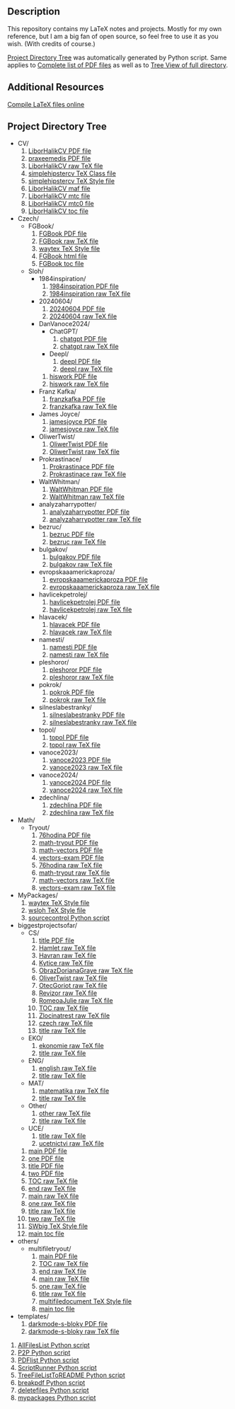 ## Description

This repository contains my LaTeX notes and projects. Mostly for my own reference, but I am a big fan of open source, so feel free to use it as you wish. (With credits of course.)

[Project Directory Tree](##project-directory-tree) was automatically generated by Python script. Same applies to <a href="https://github.com/ScamanderWayne/WayneTeX/blob/main/pdf_list.txt">Complete list of PDF files</a> as well as to <a href="https://github.com/ScamanderWayne/WayneTeX/blob/main/file_tree.txt">Tree View of full directory</a>.

## Additional Resources

<a href="https://latex.net/texlive/">Compile LaTeX files online</a>

## Project Directory Tree

- CV/
   1. <a href="https://github.com/ScamanderWayne/WayneTeX/blob/main/CV/LiborHalikCV.pdf">LiborHalikCV PDF file</a>
   2. <a href="https://github.com/ScamanderWayne/WayneTeX/blob/main/CV/praxeemedis.pdf">praxeemedis PDF file</a>
   3. <a href="https://github.com/ScamanderWayne/WayneTeX/blob/main/CV/LiborHalikCV.tex">LiborHalikCV raw TeX file</a>
   4. <a href="https://github.com/ScamanderWayne/WayneTeX/blob/main/CV/simplehipstercv.cls">simplehipstercv TeX Class file</a>
   5. <a href="https://github.com/ScamanderWayne/WayneTeX/blob/main/CV/simplehipstercv.sty">simplehipstercv TeX Style file</a>
   6. <a href="https://github.com/ScamanderWayne/WayneTeX/blob/main/CV/LiborHalikCV.maf">LiborHalikCV maf file</a>
   7. <a href="https://github.com/ScamanderWayne/WayneTeX/blob/main/CV/LiborHalikCV.mtc">LiborHalikCV mtc file</a>
   8. <a href="https://github.com/ScamanderWayne/WayneTeX/blob/main/CV/LiborHalikCV.mtc0">LiborHalikCV mtc0 file</a>
   9. <a href="https://github.com/ScamanderWayne/WayneTeX/blob/main/CV/LiborHalikCV.toc">LiborHalikCV toc file</a>
- Czech/
  - FGBook/
     1. <a href="https://github.com/ScamanderWayne/WayneTeX/blob/main/Czech/FGBook/FGBook.pdf">FGBook PDF file</a>
     2. <a href="https://github.com/ScamanderWayne/WayneTeX/blob/main/Czech/FGBook/FGBook.tex">FGBook raw TeX file</a>
     3. <a href="https://github.com/ScamanderWayne/WayneTeX/blob/main/Czech/FGBook/waytex.sty">waytex TeX Style file</a>
     4. <a href="https://github.com/ScamanderWayne/WayneTeX/blob/main/Czech/FGBook/FGBook.html">FGBook html file</a>
     5. <a href="https://github.com/ScamanderWayne/WayneTeX/blob/main/Czech/FGBook/FGBook.toc">FGBook toc file</a>
  - Sloh/
    - 1984inspiration/
       1. <a href="https://github.com/ScamanderWayne/WayneTeX/blob/main/Czech/Sloh/1984inspiration/1984inspiration.pdf">1984inspiration PDF file</a>
       2. <a href="https://github.com/ScamanderWayne/WayneTeX/blob/main/Czech/Sloh/1984inspiration/1984inspiration.tex">1984inspiration raw TeX file</a>
    - 20240604/
       1. <a href="https://github.com/ScamanderWayne/WayneTeX/blob/main/Czech/Sloh/20240604/20240604.pdf">20240604 PDF file</a>
       2. <a href="https://github.com/ScamanderWayne/WayneTeX/blob/main/Czech/Sloh/20240604/20240604.tex">20240604 raw TeX file</a>
    - DanVanoce2024/
      - ChatGPT/
         1. <a href="https://github.com/ScamanderWayne/WayneTeX/blob/main/Czech/Sloh/DanVanoce2024/ChatGPT/chatgpt.pdf">chatgpt PDF file</a>
         2. <a href="https://github.com/ScamanderWayne/WayneTeX/blob/main/Czech/Sloh/DanVanoce2024/ChatGPT/chatgpt.tex">chatgpt raw TeX file</a>
      - Deepl/
         1. <a href="https://github.com/ScamanderWayne/WayneTeX/blob/main/Czech/Sloh/DanVanoce2024/Deepl/deepl.pdf">deepl PDF file</a>
         2. <a href="https://github.com/ScamanderWayne/WayneTeX/blob/main/Czech/Sloh/DanVanoce2024/Deepl/deepl.tex">deepl raw TeX file</a>
       1. <a href="https://github.com/ScamanderWayne/WayneTeX/blob/main/Czech/Sloh/DanVanoce2024/hiswork.pdf">hiswork PDF file</a>
       2. <a href="https://github.com/ScamanderWayne/WayneTeX/blob/main/Czech/Sloh/DanVanoce2024/hiswork.tex">hiswork raw TeX file</a>
    - Franz Kafka/
       1. <a href="https://github.com/ScamanderWayne/WayneTeX/blob/main/Czech/Sloh/Franz Kafka/franzkafka.pdf">franzkafka PDF file</a>
       2. <a href="https://github.com/ScamanderWayne/WayneTeX/blob/main/Czech/Sloh/Franz Kafka/franzkafka.tex">franzkafka raw TeX file</a>
    - James Joyce/
       1. <a href="https://github.com/ScamanderWayne/WayneTeX/blob/main/Czech/Sloh/James Joyce/jamesjoyce.pdf">jamesjoyce PDF file</a>
       2. <a href="https://github.com/ScamanderWayne/WayneTeX/blob/main/Czech/Sloh/James Joyce/jamesjoyce.tex">jamesjoyce raw TeX file</a>
    - OliwerTwist/
       1. <a href="https://github.com/ScamanderWayne/WayneTeX/blob/main/Czech/Sloh/OliwerTwist/OliwerTwist.pdf">OliwerTwist PDF file</a>
       2. <a href="https://github.com/ScamanderWayne/WayneTeX/blob/main/Czech/Sloh/OliwerTwist/OliwerTwist.tex">OliwerTwist raw TeX file</a>
    - Prokrastinace/
       1. <a href="https://github.com/ScamanderWayne/WayneTeX/blob/main/Czech/Sloh/Prokrastinace/Prokrastinace.pdf">Prokrastinace PDF file</a>
       2. <a href="https://github.com/ScamanderWayne/WayneTeX/blob/main/Czech/Sloh/Prokrastinace/Prokrastinace.tex">Prokrastinace raw TeX file</a>
    - WaltWhitman/
       1. <a href="https://github.com/ScamanderWayne/WayneTeX/blob/main/Czech/Sloh/WaltWhitman/WaltWhitman.pdf">WaltWhitman PDF file</a>
       2. <a href="https://github.com/ScamanderWayne/WayneTeX/blob/main/Czech/Sloh/WaltWhitman/WaltWhitman.tex">WaltWhitman raw TeX file</a>
    - analyzaharrypotter/
       1. <a href="https://github.com/ScamanderWayne/WayneTeX/blob/main/Czech/Sloh/analyzaharrypotter/analyzaharrypotter.pdf">analyzaharrypotter PDF file</a>
       2. <a href="https://github.com/ScamanderWayne/WayneTeX/blob/main/Czech/Sloh/analyzaharrypotter/analyzaharrypotter.tex">analyzaharrypotter raw TeX file</a>
    - bezruc/
       1. <a href="https://github.com/ScamanderWayne/WayneTeX/blob/main/Czech/Sloh/bezruc/bezruc.pdf">bezruc PDF file</a>
       2. <a href="https://github.com/ScamanderWayne/WayneTeX/blob/main/Czech/Sloh/bezruc/bezruc.tex">bezruc raw TeX file</a>
    - bulgakov/
       1. <a href="https://github.com/ScamanderWayne/WayneTeX/blob/main/Czech/Sloh/bulgakov/bulgakov.pdf">bulgakov PDF file</a>
       2. <a href="https://github.com/ScamanderWayne/WayneTeX/blob/main/Czech/Sloh/bulgakov/bulgakov.tex">bulgakov raw TeX file</a>
    - evropskaaamerickaproza/
       1. <a href="https://github.com/ScamanderWayne/WayneTeX/blob/main/Czech/Sloh/evropskaaamerickaproza/evropskaaamerickaproza.pdf">evropskaaamerickaproza PDF file</a>
       2. <a href="https://github.com/ScamanderWayne/WayneTeX/blob/main/Czech/Sloh/evropskaaamerickaproza/evropskaaamerickaproza.tex">evropskaaamerickaproza raw TeX file</a>
    - havlicekpetrolej/
       1. <a href="https://github.com/ScamanderWayne/WayneTeX/blob/main/Czech/Sloh/havlicekpetrolej/havlicekpetrolej.pdf">havlicekpetrolej PDF file</a>
       2. <a href="https://github.com/ScamanderWayne/WayneTeX/blob/main/Czech/Sloh/havlicekpetrolej/havlicekpetrolej.tex">havlicekpetrolej raw TeX file</a>
    - hlavacek/
       1. <a href="https://github.com/ScamanderWayne/WayneTeX/blob/main/Czech/Sloh/hlavacek/hlavacek.pdf">hlavacek PDF file</a>
       2. <a href="https://github.com/ScamanderWayne/WayneTeX/blob/main/Czech/Sloh/hlavacek/hlavacek.tex">hlavacek raw TeX file</a>
    - namesti/
       1. <a href="https://github.com/ScamanderWayne/WayneTeX/blob/main/Czech/Sloh/namesti/namesti.pdf">namesti PDF file</a>
       2. <a href="https://github.com/ScamanderWayne/WayneTeX/blob/main/Czech/Sloh/namesti/namesti.tex">namesti raw TeX file</a>
    - pleshoror/
       1. <a href="https://github.com/ScamanderWayne/WayneTeX/blob/main/Czech/Sloh/pleshoror/pleshoror.pdf">pleshoror PDF file</a>
       2. <a href="https://github.com/ScamanderWayne/WayneTeX/blob/main/Czech/Sloh/pleshoror/pleshoror.tex">pleshoror raw TeX file</a>
    - pokrok/
       1. <a href="https://github.com/ScamanderWayne/WayneTeX/blob/main/Czech/Sloh/pokrok/pokrok.pdf">pokrok PDF file</a>
       2. <a href="https://github.com/ScamanderWayne/WayneTeX/blob/main/Czech/Sloh/pokrok/pokrok.tex">pokrok raw TeX file</a>
    - silneslabestranky/
       1. <a href="https://github.com/ScamanderWayne/WayneTeX/blob/main/Czech/Sloh/silneslabestranky/silneslabestranky.pdf">silneslabestranky PDF file</a>
       2. <a href="https://github.com/ScamanderWayne/WayneTeX/blob/main/Czech/Sloh/silneslabestranky/silneslabestranky.tex">silneslabestranky raw TeX file</a>
    - topol/
       1. <a href="https://github.com/ScamanderWayne/WayneTeX/blob/main/Czech/Sloh/topol/topol.pdf">topol PDF file</a>
       2. <a href="https://github.com/ScamanderWayne/WayneTeX/blob/main/Czech/Sloh/topol/topol.tex">topol raw TeX file</a>
    - vanoce2023/
       1. <a href="https://github.com/ScamanderWayne/WayneTeX/blob/main/Czech/Sloh/vanoce2023/vanoce2023.pdf">vanoce2023 PDF file</a>
       2. <a href="https://github.com/ScamanderWayne/WayneTeX/blob/main/Czech/Sloh/vanoce2023/vanoce2023.tex">vanoce2023 raw TeX file</a>
    - vanoce2024/
       1. <a href="https://github.com/ScamanderWayne/WayneTeX/blob/main/Czech/Sloh/vanoce2024/vanoce2024.pdf">vanoce2024 PDF file</a>
       2. <a href="https://github.com/ScamanderWayne/WayneTeX/blob/main/Czech/Sloh/vanoce2024/vanoce2024.tex">vanoce2024 raw TeX file</a>
    - zdechlina/
       1. <a href="https://github.com/ScamanderWayne/WayneTeX/blob/main/Czech/Sloh/zdechlina/zdechlina.pdf">zdechlina PDF file</a>
       2. <a href="https://github.com/ScamanderWayne/WayneTeX/blob/main/Czech/Sloh/zdechlina/zdechlina.tex">zdechlina raw TeX file</a>
- Math/
  - Tryout/
     1. <a href="https://github.com/ScamanderWayne/WayneTeX/blob/main/Math/Tryout/76hodina.pdf">76hodina PDF file</a>
     2. <a href="https://github.com/ScamanderWayne/WayneTeX/blob/main/Math/Tryout/math-tryout.pdf">math-tryout PDF file</a>
     3. <a href="https://github.com/ScamanderWayne/WayneTeX/blob/main/Math/Tryout/math-vectors.pdf">math-vectors PDF file</a>
     4. <a href="https://github.com/ScamanderWayne/WayneTeX/blob/main/Math/Tryout/vectors-exam.pdf">vectors-exam PDF file</a>
     5. <a href="https://github.com/ScamanderWayne/WayneTeX/blob/main/Math/Tryout/76hodina.tex">76hodina raw TeX file</a>
     6. <a href="https://github.com/ScamanderWayne/WayneTeX/blob/main/Math/Tryout/math-tryout.tex">math-tryout raw TeX file</a>
     7. <a href="https://github.com/ScamanderWayne/WayneTeX/blob/main/Math/Tryout/math-vectors.tex">math-vectors raw TeX file</a>
     8. <a href="https://github.com/ScamanderWayne/WayneTeX/blob/main/Math/Tryout/vectors-exam.tex">vectors-exam raw TeX file</a>
- MyPackages/
   1. <a href="https://github.com/ScamanderWayne/WayneTeX/blob/main/MyPackages/waytex.sty">waytex TeX Style file</a>
   2. <a href="https://github.com/ScamanderWayne/WayneTeX/blob/main/MyPackages/wsloh.sty">wsloh TeX Style file</a>
   3. <a href="https://github.com/ScamanderWayne/WayneTeX/blob/main/MyPackages/sourcecontrol.py">sourcecontrol Python script</a>
- biggestprojectsofar/
  - CS/
     1. <a href="https://github.com/ScamanderWayne/WayneTeX/blob/main/biggestprojectsofar/CS/title.pdf">title PDF file</a>
     2. <a href="https://github.com/ScamanderWayne/WayneTeX/blob/main/biggestprojectsofar/CS/Hamlet.tex">Hamlet raw TeX file</a>
     3. <a href="https://github.com/ScamanderWayne/WayneTeX/blob/main/biggestprojectsofar/CS/Havran.tex">Havran raw TeX file</a>
     4. <a href="https://github.com/ScamanderWayne/WayneTeX/blob/main/biggestprojectsofar/CS/Kytice.tex">Kytice raw TeX file</a>
     5. <a href="https://github.com/ScamanderWayne/WayneTeX/blob/main/biggestprojectsofar/CS/ObrazDorianaGraye.tex">ObrazDorianaGraye raw TeX file</a>
     6. <a href="https://github.com/ScamanderWayne/WayneTeX/blob/main/biggestprojectsofar/CS/OliverTwist.tex">OliverTwist raw TeX file</a>
     7. <a href="https://github.com/ScamanderWayne/WayneTeX/blob/main/biggestprojectsofar/CS/OtecGoriot.tex">OtecGoriot raw TeX file</a>
     8. <a href="https://github.com/ScamanderWayne/WayneTeX/blob/main/biggestprojectsofar/CS/Revizor.tex">Revizor raw TeX file</a>
     9. <a href="https://github.com/ScamanderWayne/WayneTeX/blob/main/biggestprojectsofar/CS/RomeoaJulie.tex">RomeoaJulie raw TeX file</a>
     10. <a href="https://github.com/ScamanderWayne/WayneTeX/blob/main/biggestprojectsofar/CS/TOC.tex">TOC raw TeX file</a>
     11. <a href="https://github.com/ScamanderWayne/WayneTeX/blob/main/biggestprojectsofar/CS/Zlocinatrest.tex">Zlocinatrest raw TeX file</a>
     12. <a href="https://github.com/ScamanderWayne/WayneTeX/blob/main/biggestprojectsofar/CS/czech.tex">czech raw TeX file</a>
     13. <a href="https://github.com/ScamanderWayne/WayneTeX/blob/main/biggestprojectsofar/CS/title.tex">title raw TeX file</a>
  - EKO/
     1. <a href="https://github.com/ScamanderWayne/WayneTeX/blob/main/biggestprojectsofar/EKO/ekonomie.tex">ekonomie raw TeX file</a>
     2. <a href="https://github.com/ScamanderWayne/WayneTeX/blob/main/biggestprojectsofar/EKO/title.tex">title raw TeX file</a>
  - ENG/
     1. <a href="https://github.com/ScamanderWayne/WayneTeX/blob/main/biggestprojectsofar/ENG/english.tex">english raw TeX file</a>
     2. <a href="https://github.com/ScamanderWayne/WayneTeX/blob/main/biggestprojectsofar/ENG/title.tex">title raw TeX file</a>
  - MAT/
     1. <a href="https://github.com/ScamanderWayne/WayneTeX/blob/main/biggestprojectsofar/MAT/matematika.tex">matematika raw TeX file</a>
     2. <a href="https://github.com/ScamanderWayne/WayneTeX/blob/main/biggestprojectsofar/MAT/title.tex">title raw TeX file</a>
  - Other/
     1. <a href="https://github.com/ScamanderWayne/WayneTeX/blob/main/biggestprojectsofar/Other/other.tex">other raw TeX file</a>
     2. <a href="https://github.com/ScamanderWayne/WayneTeX/blob/main/biggestprojectsofar/Other/title.tex">title raw TeX file</a>
  - UCE/
     1. <a href="https://github.com/ScamanderWayne/WayneTeX/blob/main/biggestprojectsofar/UCE/title.tex">title raw TeX file</a>
     2. <a href="https://github.com/ScamanderWayne/WayneTeX/blob/main/biggestprojectsofar/UCE/ucetnictvi.tex">ucetnictvi raw TeX file</a>
   1. <a href="https://github.com/ScamanderWayne/WayneTeX/blob/main/biggestprojectsofar/main.pdf">main PDF file</a>
   2. <a href="https://github.com/ScamanderWayne/WayneTeX/blob/main/biggestprojectsofar/one.pdf">one PDF file</a>
   3. <a href="https://github.com/ScamanderWayne/WayneTeX/blob/main/biggestprojectsofar/title.pdf">title PDF file</a>
   4. <a href="https://github.com/ScamanderWayne/WayneTeX/blob/main/biggestprojectsofar/two.pdf">two PDF file</a>
   5. <a href="https://github.com/ScamanderWayne/WayneTeX/blob/main/biggestprojectsofar/TOC.tex">TOC raw TeX file</a>
   6. <a href="https://github.com/ScamanderWayne/WayneTeX/blob/main/biggestprojectsofar/end.tex">end raw TeX file</a>
   7. <a href="https://github.com/ScamanderWayne/WayneTeX/blob/main/biggestprojectsofar/main.tex">main raw TeX file</a>
   8. <a href="https://github.com/ScamanderWayne/WayneTeX/blob/main/biggestprojectsofar/one.tex">one raw TeX file</a>
   9. <a href="https://github.com/ScamanderWayne/WayneTeX/blob/main/biggestprojectsofar/title.tex">title raw TeX file</a>
   10. <a href="https://github.com/ScamanderWayne/WayneTeX/blob/main/biggestprojectsofar/two.tex">two raw TeX file</a>
   11. <a href="https://github.com/ScamanderWayne/WayneTeX/blob/main/biggestprojectsofar/SWbig.sty">SWbig TeX Style file</a>
   12. <a href="https://github.com/ScamanderWayne/WayneTeX/blob/main/biggestprojectsofar/main.toc">main toc file</a>
- others/
  - multifiletryout/
     1. <a href="https://github.com/ScamanderWayne/WayneTeX/blob/main/others/multifiletryout/main.pdf">main PDF file</a>
     2. <a href="https://github.com/ScamanderWayne/WayneTeX/blob/main/others/multifiletryout/TOC.tex">TOC raw TeX file</a>
     3. <a href="https://github.com/ScamanderWayne/WayneTeX/blob/main/others/multifiletryout/end.tex">end raw TeX file</a>
     4. <a href="https://github.com/ScamanderWayne/WayneTeX/blob/main/others/multifiletryout/main.tex">main raw TeX file</a>
     5. <a href="https://github.com/ScamanderWayne/WayneTeX/blob/main/others/multifiletryout/one.tex">one raw TeX file</a>
     6. <a href="https://github.com/ScamanderWayne/WayneTeX/blob/main/others/multifiletryout/title.tex">title raw TeX file</a>
     7. <a href="https://github.com/ScamanderWayne/WayneTeX/blob/main/others/multifiletryout/multifiledocument.sty">multifiledocument TeX Style file</a>
     8. <a href="https://github.com/ScamanderWayne/WayneTeX/blob/main/others/multifiletryout/main.toc">main toc file</a>
- templates/
   1. <a href="https://github.com/ScamanderWayne/WayneTeX/blob/main/templates/darkmode-s-bloky.pdf">darkmode-s-bloky PDF file</a>
   2. <a href="https://github.com/ScamanderWayne/WayneTeX/blob/main/templates/darkmode-s-bloky.tex">darkmode-s-bloky raw TeX file</a>
 1. <a href="https://github.com/ScamanderWayne/WayneTeX/blob/main/AllFilesList.py">AllFilesList Python script</a>
 2. <a href="https://github.com/ScamanderWayne/WayneTeX/blob/main/P2P.py">P2P Python script</a>
 3. <a href="https://github.com/ScamanderWayne/WayneTeX/blob/main/PDFlist.py">PDFlist Python script</a>
 4. <a href="https://github.com/ScamanderWayne/WayneTeX/blob/main/ScriptRunner.py">ScriptRunner Python script</a>
 5. <a href="https://github.com/ScamanderWayne/WayneTeX/blob/main/TreeFileListToREADME.py">TreeFileListToREADME Python script</a>
 6. <a href="https://github.com/ScamanderWayne/WayneTeX/blob/main/breakpdf.py">breakpdf Python script</a>
 7. <a href="https://github.com/ScamanderWayne/WayneTeX/blob/main/deletefiles.py">deletefiles Python script</a>
 8. <a href="https://github.com/ScamanderWayne/WayneTeX/blob/main/mypackages.py">mypackages Python script</a>
